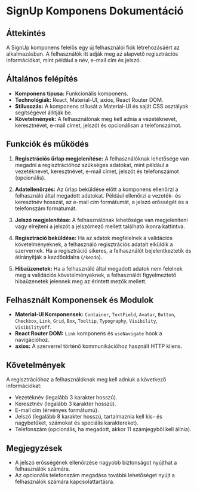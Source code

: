 # SignUp Komponens Dokumentáció

## Áttekintés

A SignUp komponens felelős egy új felhasználói fiók létrehozásáért az alkalmazásban. A felhasználók itt adják meg az alapvető regisztrációs információkat, mint például a név, e-mail cím és jelszó.

## Általános felépítés

- **Komponens típusa:** Funkcionális komponens.
- **Technológiák:** React, Material-UI, axios, React Router DOM.
- **Stílusozás:** A komponens stílusát a Material-UI és saját CSS osztályok segítségével állítják be.
- **Követelmények:** A felhasználónak meg kell adnia a vezetéknevet, keresztnévet, e-mail címet, jelszót és opcionálisan a telefonszámot.

## Funkciók és működés

1. **Regisztrációs űrlap megjelenítése:** A felhasználóknak lehetősége van megadni a regisztrációhoz szükséges adatokat, mint például a vezetéknevet, keresztnévet, e-mail címet, jelszót és telefonszámot (opcionális).

2. **Adatellenőrzés:** Az űrlap beküldése előtt a komponens ellenőrzi a felhasználó által megadott adatokat. Például ellenőrzi a vezeték- és keresztnév hosszát, az e-mail cím formátumát, a jelszó erősségét és a telefonszám formátumát.

3. **Jelszó megjelenítése:** A felhasználónak lehetősége van megjeleníteni vagy elrejteni a jelszót a jelszómező mellett található ikonra kattintva.

4. **Regisztráció beküldése:** Ha az adatok megfelelnek a validációs követelményeknek, a felhasználó regisztrációs adatait elküldik a szervernek. Ha a regisztráció sikeres, a felhasználót bejelentkeztetik és átirányítják a kezdőoldalra (`/kezdo`).

5. **Hibaüzenetek:** Ha a felhasználó által megadott adatok nem felelnek meg a validációs követelményeknek, a felhasználót figyelmeztető hibaüzenetek jelennek meg az érintett mezők mellett.

## Felhasznált Komponensek és Modulok

- **Material-UI Komponensek:** `Container`, `TextField`, `Avatar`, `Button`, `Checkbox`, `Link`, `Grid`, `Box`, `Tooltip`, `Typography`, `Visibility`, `VisibilityOff`.
- **React Router DOM:** `Link` komponens és `useNavigate` hook a navigációhoz.
- **axios:** A szerverrel történő kommunikációhoz használt HTTP kliens.

## Követelmények

A regisztrációhoz a felhasználóknak meg kell adniuk a következő információkat:

- Vezetéknév (legalább 3 karakter hosszú).
- Keresztnév (legalább 3 karakter hosszú).
- E-mail cím (érvényes formátumú).
- Jelszó (legalább 8 karakter hosszú, tartalmaznia kell kis- és nagybetűket, számokat és speciális karaktereket).
- Telefonszám (opcionális, ha megadott, akkor 11 számjegyből kell állnia).

## Megjegyzések

- A jelszó erősségének ellenőrzése nagyobb biztonságot nyújthat a felhasználók számára.
- Az opcionális telefonszám megadása további lehetőséget nyújt a felhasználók számára kapcsolattartásra.
